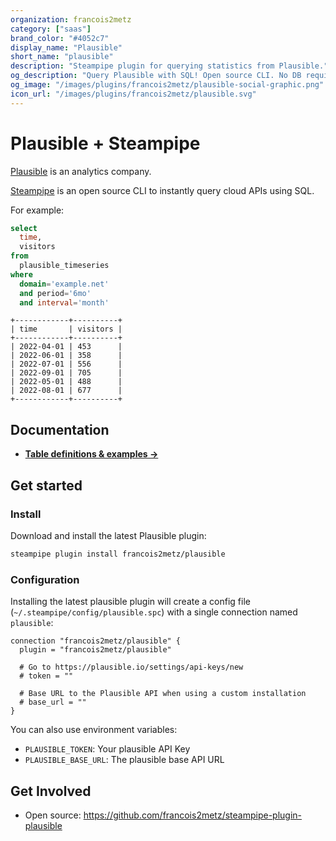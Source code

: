 ```yaml
---
organization: francois2metz
category: ["saas"]
brand_color: "#4052c7"
display_name: "Plausible"
short_name: "plausible"
description: "Steampipe plugin for querying statistics from Plausible."
og_description: "Query Plausible with SQL! Open source CLI. No DB required."
og_image: "/images/plugins/francois2metz/plausible-social-graphic.png"
icon_url: "/images/plugins/francois2metz/plausible.svg"
---
```


# Plausible + Steampipe

[Plausible](https://plausible.io/) is an analytics company.

[Steampipe](https://steampipe.io) is an open source CLI to instantly query cloud APIs using SQL.

For example:

```sql
select
  time,
  visitors
from
  plausible_timeseries
where
  domain='example.net'
  and period='6mo'
  and interval='month'
```

```
+------------+----------+
| time       | visitors |
+------------+----------+
| 2022-04-01 | 453      |
| 2022-06-01 | 358      |
| 2022-07-01 | 556      |
| 2022-09-01 | 705      |
| 2022-05-01 | 488      |
| 2022-08-01 | 677      |
+------------+----------+
```

## Documentation

- **[Table definitions & examples →](/plugins/francois2metz/plausible/tables)**

## Get started

### Install

Download and install the latest Plausible plugin:

```bash
steampipe plugin install francois2metz/plausible
```

### Configuration

Installing the latest plausible plugin will create a config file (`~/.steampipe/config/plausible.spc`) with a single connection named `plausible`:

```hcl
connection "francois2metz/plausible" {
  plugin = "francois2metz/plausible"

  # Go to https://plausible.io/settings/api-keys/new
  # token = ""

  # Base URL to the Plausible API when using a custom installation
  # base_url = ""
}

```

You can also use environment variables:

- `PLAUSIBLE_TOKEN`: Your plausible API Key
- `PLAUSIBLE_BASE_URL`: The plausible base API URL

## Get Involved

* Open source: https://github.com/francois2metz/steampipe-plugin-plausible
